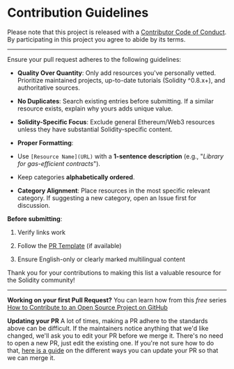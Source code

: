 
# Contribution Guidelines
Please note that this project is released with a [Contributor Code of Conduct](code-of-conduct.md). By participating in this project you agree to abide by its terms.

---
Ensure your pull request adheres to the following guidelines:
-  **Quality Over Quantity**: Only add resources you've personally vetted. Prioritize maintained projects, up-to-date tutorials (Solidity ^0.8.x+), and authoritative sources.

-  **No Duplicates**: Search existing entries before submitting. If a similar resource exists, explain why yours adds unique value.

-  **Solidity-Specific Focus**: Exclude general Ethereum/Web3 resources unless they have substantial Solidity-specific content.

-  **Proper Formatting**:
- Use `[Resource Name](URL)` with a **1-sentence description** (e.g., "*Library for gas-efficient contracts*").

- Keep categories **alphabetically ordered**.

-  **Category Alignment**: Place resources in the most specific relevant category. If suggesting a new category, open an Issue first for discussion.

**Before submitting**:

1. Verify links work

2. Follow the [PR Template](./pull_request_template.md) (if available)

3. Ensure English-only or clearly marked multilingual content

Thank you for your contributions to making this list a valuable resource for the Solidity community!

---

**Working on your first Pull Request?** You can learn how from this _free_ series
[How to Contribute to an Open Source Project on GitHub](https://egghead.io/courses/how-to-contribute-to-an-open-source-project-on-github)

**Updating your PR**
A lot of times, making a PR adhere to the standards above can be difficult.
If the maintainers notice anything that we'd like changed, we'll ask you to edit your PR before we merge it. There's no need to open a new PR, just edit the existing one. If you're not sure how to do that, [here is a guide](https://github.com/RichardLitt/knowledge/blob/master/github/amending-a-commit-guide.md) on the different ways you can update your PR so that we can merge it.
